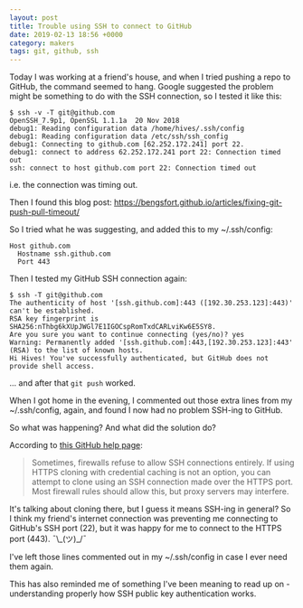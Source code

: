 ```yaml
---
layout: post
title: Trouble using SSH to connect to GitHub
date: 2019-02-13 18:56 +0000
category: makers
tags: git, github, ssh
---
```


Today I was working at a friend's house, and when I tried pushing a repo to
GitHub, the command seemed to hang. Google suggested the problem might be
something to do with the SSH connection, so I tested it like this:

```shell_session
$ ssh -v -T git@github.com
OpenSSH_7.9p1, OpenSSL 1.1.1a  20 Nov 2018
debug1: Reading configuration data /home/hives/.ssh/config
debug1: Reading configuration data /etc/ssh/ssh_config
debug1: Connecting to github.com [62.252.172.241] port 22.
debug1: connect to address 62.252.172.241 port 22: Connection timed out
ssh: connect to host github.com port 22: Connection timed out
```

i.e. the connection was timing out.

Then I found this blog post:
<https://bengsfort.github.io/articles/fixing-git-push-pull-timeout/>

So I tried what he was suggesting, and added this to my ~/.ssh/config:

```
Host github.com
  Hostname ssh.github.com
  Port 443
```

Then I tested my GitHub SSH connection again:

```shell_session
$ ssh -T git@github.com
The authenticity of host '[ssh.github.com]:443 ([192.30.253.123]:443)' can't be established.
RSA key fingerprint is SHA256:nThbg6kXUpJWGl7E1IGOCspRomTxdCARLviKw6E5SY8.
Are you sure you want to continue connecting (yes/no)? yes
Warning: Permanently added '[ssh.github.com]:443,[192.30.253.123]:443' (RSA) to the list of known hosts.
Hi Hives! You've successfully authenticated, but GitHub does not provide shell access.
```

... and after that `git push` worked.

When I got home in the evening, I commented out those extra lines from my
~/.ssh/config, again, and found I now had no problem SSH-ing to GitHub.

So what was happening? And what did the solution do?

According to [this GitHub
help page][using-ssh-over-the-https-port]:

> Sometimes, firewalls refuse to allow SSH connections entirely. If using HTTPS
> cloning with credential caching is not an option, you can attempt to clone
> using an SSH connection made over the HTTPS port. Most firewall rules should
> allow this, but proxy servers may interfere.

It's talking about cloning there, but I guess it means SSH-ing in general? So I
think my friend's internet connection was preventing me connecting to GitHub's
SSH port (22), but it was happy for me to connect to the HTTPS port (443).
¯\\\_(ツ)\_/¯

I've left those lines commented out in my ~/.ssh/config in case I ever need them
again.

This has also reminded me of something I've been meaning to read up on -
understanding properly how SSH public key authentication works.

[using-ssh-over-the-https-port]:https://help.github.com/articles/using-ssh-over-the-https-port/

